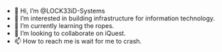- 👋 Hi, I’m @LOCK33iD-Systems
- 👀 I’m interested in building infrastructure for information technology.
- 🌱 I’m currently learning the ropes.
- 💞️ I’m looking to collaborate on iQuest.
- 📫 How to reach me is wait for me to crash.

<!---
LOCK33iD-Systems/LOCK33iD-Systems is a ✨ special ✨ repository because its `README.md` (this file) appears on your GitHub profile.
You can click the Preview link to take a look at your changes.
--->
